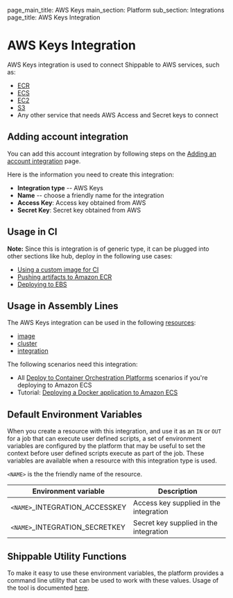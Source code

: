 page_main_title: AWS Keys
main_section: Platform
sub_section: Integrations
page_title: AWS Keys Integration

# AWS Keys Integration

AWS Keys integration is used to connect Shippable to AWS services, such as:

* [ECR](https://aws.amazon.com/ecr/)
* [ECS](https://aws.amazon.com/ecs/)
* [EC2](https://aws.amazon.com/ec2/)
* [S3](https://aws.amazon.com/s3/)
* Any other service that needs AWS Access and Secret keys to connect

## Adding account integration

You can add this account integration by following steps on the [Adding an account integration](/platform/management/integrations/#adding-an-account-integration) page.

Here is the information you need to create this integration:

* **Integration type** -- AWS Keys
* **Name** -- choose a friendly name for the integration
* **Access Key**: Access key obtained from AWS
* **Secret Key**: Secret key obtained from AWS

## Usage in CI

**Note:** Since this is integration is of generic type, it can be plugged into other sections like hub, deploy in the following use cases:

* [Using a custom image for CI](/ci/custom-docker-image/)
* [Pushing artifacts to Amazon ECR](/ci/push-amazon-ecr/)
* [Deploying to EBS](/ci/deploy-to-aws-beanstalk)

## Usage in Assembly Lines

The AWS Keys integration can be used in the following [resources](/platform/workflow/resource/overview/):

* [image](/platform/workflow/resource/image)
* [cluster](/platform/workflow/resource/cluster)
* [integration](/platform/workflow/resource/integration)

The following scenarios need this integration:

* All [Deploy to Container Orchestration Platforms](/deploy/deploy-docker-overview/) scenarios if you're deploying to Amazon ECS
* Tutorial: [Deploying a Docker application to Amazon ECS](/deploy/amazon-ecs/)

## Default Environment Variables
When you create a resource with this integration, and use it as an `IN` or `OUT` for a job that can execute user defined scripts, a set of environment variables are configured by the platform that may be useful to set the context before user defined scripts execute as part of the job. These variables are available when a resource with this integration type is used.

`<NAME>` is the the friendly name of the resource.

| Environment variable						         | Description        |
| ------			 							         |----------------- |
| `<NAME>`\_INTEGRATION\_ACCESSKEY       | Access key supplied in the integration |
| `<NAME>`\_INTEGRATION\_SECRETKEY   | Secret key supplied in the integration |

## Shippable Utility Functions
To make it easy to use these environment variables, the platform provides a command line utility that can be used to work with these values. Usage of the tool is documented [here](/platform/tutorial/workflow/using-shipctl).
